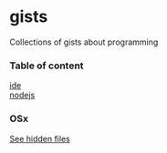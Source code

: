 # gists
Collections of gists about programming 

### Table of content

[ide](setup/ide.md)   
[nodejs](setup/nodejs.md)    

### OSx

[See hidden files](osx/see-all-files.md)    


